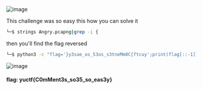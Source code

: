 ![image](https://user-images.githubusercontent.com/95076839/190195891-05d281a4-b9e8-4c47-bc0f-450b28cf4335.png)

This challenge was so easy this how you can solve it

```bash
└─$ strings Angry.pcapng|grep -i {
```
then you'll find the flag reversed
```bash
└─$ python3 -c "flag='}y3sae_os_53os_s3tneMm0C{ftcuy';print(flag[::-1])"
```

![image](https://user-images.githubusercontent.com/95076839/190196336-7bce5d14-f296-4435-90c2-ab3f34d9c116.png)

#### flag: yuctf{C0mMent3s_so35_so_eas3y}
